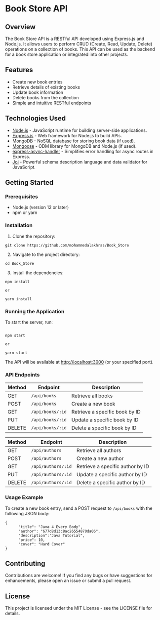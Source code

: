 
# Book Store API

## Overview
The Book Store API is a RESTful API developed using Express.js and Node.js. It allows users to perform CRUD (Create, Read, Update, Delete) operations on a collection of books. This API can be used as the backend for a book store application or integrated into other projects.

## Features
- Create new book entries
- Retrieve details of existing books
- Update book information
- Delete books from the collection
- Simple and intuitive RESTful endpoints

## Technologies Used
- [Node.js](https://nodejs.org/) - JavaScript runtime for building server-side applications.
- [Express.js](https://expressjs.com/) - Web framework for Node.js to build APIs.
- [MongoDB](https://www.mongodb.com/) - NoSQL database for storing book data (if used).
- [Mongoose](https://mongoosejs.com/)  - ODM library for MongoDB and Node.js (if used).
- [express-async-handler](https://github.com/Abazhenov/express-async-handler) - Simplifies error handling for async routes in Express.
- [Joi](https://joi.dev/) - Powerful schema description language and data validator for JavaScript.

## Getting Started

### Prerequisites
- Node.js (version 12 or later)
- npm or yarn

### Installation
1. Clone the repository:
```
git clone https://github.com/mohammedalakhras/Book_Store
```

2. Navigate to the project directory:
```
cd Book_Store
```
3. Install the dependencies:
```
npm install

or

yarn install
```


### Running the Application
To start the server, run:


```

npm start

or

yarn start
```

The API will be available at [http://localhost:3000](http://localhost:3000) (or your specified port).

### API Endpoints

| Method | Endpoint             | Description                       |
|--------|----------------------|-----------------------------------|
| GET    | `/api/books`         | Retrieve all books               |
| POST   | `/api/books`         | Create a new book                |
| GET    | `/api/books/:id`     | Retrieve a specific book by ID   |
| PUT    | `/api/books/:id`     | Update a specific book by ID     |
| DELETE | `/api/books/:id`     | Delete a specific book by ID     |


| Method | Endpoint             | Description                       |
|--------|----------------------|-----------------------------------|
| GET    | `/api/authors`         | Retrieve all authors               |
| POST   | `/api/authors`         | Create a new author                |
| GET    | `/api/authors/:id`     | Retrieve a specific author by ID   |
| PUT    | `/api/authors/:id`     | Update a specific author by ID     |
| DELETE | `/api/authors/:id`     | Delete a specific author by ID     |

### Usage Example
To create a new book entry, send a POST request to `/api/books` with the following JSON body:
```
{
      "title": "Java 4 Every Body",
      "author": "677d8d13c8ac26554870da06",
      "description":"Java Tutorial",
      "price": 10,
      "cover": "Hard Cover"
}
```


## Contributing
Contributions are welcome! If you find any bugs or have suggestions for enhancements, please open an issue or submit a pull request.

## License
This project is licensed under the MIT License - see the LICENSE file for details.
